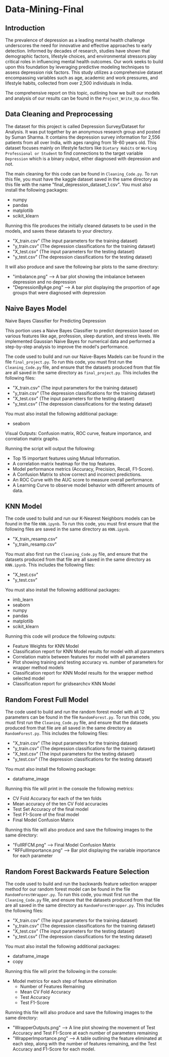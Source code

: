 # Data-Mining-Final

## Introduction

The prevalence of depression as a leading mental health challenge underscores the need for innovative and effective approaches to early detection. Informed by decades of research, studies have shown that demographic factors, lifestyle choices, and environmental stressors play critical roles in influencing mental health outcomes. Our work seeks to build upon this foundation by leveraging predictive modeling techniques to assess depression risk factors. This study utilizes a comprehensive dataset encompassing variables such as age, academic and work pressures, and lifestyle habits, collected from over 2,500 individuals in India.

The comprehensive report on this topic, outlining how we built our models and analysis of our results can be found in the `Project_Write_Up.docx` file.

## Data Cleaning and Preprocessing

The dataset for this project is called Depression Survey/Dataset for Analysis. It was put together by an anonymous research group and posted by Suman Sharma. It contains the depression survey information for 2,556 patients from all over India, with ages ranging from 18-60 years old. This dataset focuses mainly on lifestyle factors like `Dietary Habits` or `Working Professional or Student` to find connections to the target variable `Depression` which is a binary output, either diagnosed with depression and not.

The main cleaning for this code can be found in `Cleaning_Code.py`. To run this file, you must have the kaggle dataset saved in the same directory as this file with the name "final_depression_dataset_1.csv". You must also install the following packages:

* numpy
* pandas
* matplotlib
* scikit_klearn

Running this file produces the initially cleaned datasets to be used in the models, and saves these datasets to your directory.

* "X_train.csv" (The input parameters for the training dataset)
* "y_train.csv" (The depression classifications for the training dataset)
* "X_test.csv" (The input parameters for the testing dataset)
* "y_test.csv" (The depression classifications for the testing dataset)

It will also produce and save the following bar plots to the same directory:

* "imbalance.png" --> A bar plot showing the imbalance between depression and no depression
* "DepressionByAge.png" --> A bar plot displaying the proportion of age groups that were diagnosed with depression

## Naive Bayes Model

Naive Bayes Classifier for Predicting Depression

This portion uses a Naive Bayes Classifier to predict depression based on various features like age, profession, sleep duration, and stress levels. We implemented Gaussian Naive Bayes for numerical data and performed a step-by-step analysis to improve the model's performance.

The code used to build and run our Naive-Bayes Madels can be found in the file `final_project.py`. To run this code, you must first run the `Cleaning_Code.py` file, and ensure that the datasets produced from that file are all saved in the same directory as `final_project.py`. This includes the following files:

* "X_train.csv" (The input parameters for the training dataset)
* "y_train.csv" (The depression classifications for the training dataset)
* "X_test.csv" (The input parameters for the testing dataset)
* "y_test.csv" (The depression classifications for the testing dataset)

You must also install the following additional package:

* seaborn
  
Visual Outputs: Confusion matrix, ROC curve, feature importance, and correlation matrix graphs.



Running the script will output the following:

* Top 15 important features using Mutual Information.
* A correlation matrix heatmap for the top features.
* Model performance metrics (Accuracy, Precision, Recall, F1-Score).
* A Confusion Matrix to show correct and incorrect predictions.
* An ROC Curve with the AUC score to measure overall performance.
* A Learning Curve to observe model behavior with different amounts of data.

## KNN Model

The code used to build and run our K-Nearest Neighbors models can be found in the file `KNN.ipynb`. To run this code, you must first ensure that the following files are saved in the same directory as `KNN.ipynb`. 

* "X_train_resamp.csv"
* "y_train_resamp.csv"

You must also first run the `Cleaning_Code.py` file, and ensure that the datasets produced from that file are all saved in the same directory as `KNN.ipynb`. This includes the following files:

* "X_test.csv"
* "y_test.csv"

You must also install the following additional packages:

* imb_learn
* seaborn
* numpy
* pandas
* matplotlib
* scikit_klearn

Running this code will produce the following outputs:

* Feature Weights for KNN Model
* Classification report for KNN Model results for model with all parameters
* Correlation matrix between features for model with all parameters
* Plot showing training and testing accuracy vs. number of parameters for wrapper method models
* Classification report for KNN Model results for the wrapper method selected model
* Classification report for gridsearchcv KNN Model

## Random Forest Full Model

The code used to build and run the random forest model with all 12 parameters can be found in the file `RandomForest.py`. To run this code, you must first run the `Cleaning_Code.py` file, and ensure that the datasets produced from that file are all saved in the same directory as `RandomForest.py`. This includes the following files:

* "X_train.csv" (The input parameters for the training dataset)
* "y_train.csv" (The depression classifications for the training dataset)
* "X_test.csv" (The input parameters for the testing dataset)
* "y_test.csv" (The depression classifications for the testing dataset)

You must also install the following package:

* dataframe_image

Running this file will print in the console the following metrics:

* CV Fold Accuracy for each of the ten folds
* Mean accuracy of the ten CV Fold accuracies
* Test Set Accuracy of the final model
* Test F1-Score of the final model
* Final Model Confusion Matrix

Running this file will also produce and save the following images to the same directory:

* "FullRFCM.png" --> Final Model Confusion Matrix
* "RFFullImportance.png" --> Bar plot displaying the variable importance for each parameter

## Random Forest Backwards Feature Selection

The code used to build and run the backwards feature selection wrapper method for our random forest model can be found in the file `RandomForestWrapper.py`. To run this code, you must first run the `Cleaning_Code.py` file, and ensure that the datasets produced from that file are all saved in the same directory as `RandomForestWrapper.py`. This includes the following files:

* "X_train.csv" (The input parameters for the training dataset)
* "y_train.csv" (The depression classifications for the training dataset)
* "X_test.csv" (The input parameters for the testing dataset)
* "y_test.csv" (The depression classifications for the testing dataset)

You must also install the following additional packages:

* dataframe_image
* copy

Running this file will print the following in the console:

* Model metrics for each step of feature elimination
  * Number of Features Remaining
  * Mean CV Fold Accuracy
  * Test Accuracy
  * Test F1-Score
 
Running this file will also produce and save the following images to the same directory:

* "WrapperOutputs.png" --> A line plot showing the movement of Test Accuracy and Test F1-Score at each number of parameters remaining
* "WrapperImportance.png" --> A table outlining the feature eliminated at each step, along with the number of features remaining, and the Test Accuracy and F1-Score for each model.
